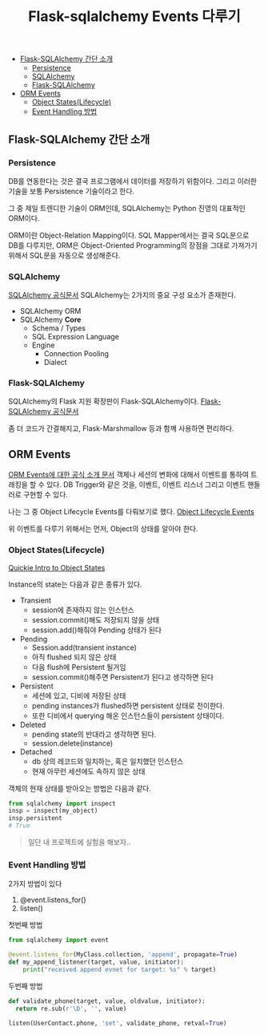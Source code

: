 ﻿---
title:  "Flask-sqlalchemy Events 다루기"
excerpt: "DB Trigger와 같이 ORM에서도 이벤트를 다루는 방법에 대해 알아봅니다."


categories:
-  Flask
tags:
-  SQLAlchemy
-  Flask-SQLAlchemy
last_modified_at: 2020-08-06TO22:30:00+09:00
---
- [Flask-SQLAlchemy 간단 소개](#flask-sqlalchemy-간단-소개)
  - [Persistence](#persistence)
  - [SQLAlchemy](#sqlalchemy)
  - [Flask-SQLAlchemy](#flask-sqlalchemy)
- [ORM Events](#orm-events)
  - [Object States(Lifecycle)](#object-stateslifecycle)
  - [Event Handling 방법](#event-handling-방법)

## Flask-SQLAlchemy 간단 소개

### Persistence

DB를 연동한다는 것은 결국 프로그램에서 데이터를 저장하기 위함이다.
그리고 이러한 기술을 보통 Persistence 기술이라고 한다.

그 중 제일 트렌디한 기술이 ORM인데,
SQLAlchemy는 Python 진영의 대표적인 ORM이다.

ORM이란 Object-Relation Mapping이다.
SQL Mapper에서는 결국 SQL문으로 DB를 다루지만,
ORM은 Object-Oriented Programming의 장점을 그대로 가져가기 위해서
SQL문을 자동으로 생성해준다.

### SQLAlchemy

[SQLAlchemy 공식문서](https://docs.sqlalchemy.org/en/13/intro.html)
SQLAlchemy는 2가지의 중요 구성 요소가 존재한다.

- SQLAlchemy ORM
- SQLAlchemy **Core**
  - Schema / Types
  - SQL Expression Language
  - Engine
    - Connection Pooling
    - Dialect

### Flask-SQLAlchemy

SQLAlchemy의 Flask 지원 확장판이 Flask-SQLAlchemy이다.
[Flask-SQLAlchemy 공식문서](https://flask-sqlalchemy.palletsprojects.com/en/2.x/)

좀 더 코드가 간결해지고, Flask-Marshmallow 등과 함꼐 사용하면 편리하다.

## ORM Events

[ORM Events에 대한 공식 소개 문서](https://docs.sqlalchemy.org/en/13/orm/session_events.html)
객체나 세션의 변화에 대해서 이벤트를 통하여 트래킹을 할 수 있다.
DB Trigger와 같은 것을, 이벤트, 이벤트 리스너 그리고 이벤트 핸들러로 구현할 수 있다.

나는 그 중 Object Lifecycle Events를 다뤄보기로 했다.
[Object Lifecycle Events](https://docs.sqlalchemy.org/en/13/orm/session_events.html#object-lifecycle-events)

위 이벤트를 다루기 위해서는 먼저, Object의 상태를 알아야 한다.

### Object States(Lifecycle)

[Quickie Intro to Object States](https://docs.sqlalchemy.org/en/13/orm/session_state_management.html#session-object-states)

Instance의 state는 다음과 같은 종류가 있다.

- Transient
  - session에 존재하지 않는 인스턴스
  - session.commit()해도 저장되지 않을 상태
  - session.add()해줘야 Pending 상태가 된다
- Pending
  - Session.add(transient instance)
  - 아직 flushed 되지 않은 상태
  - 다음 flush에 Persistent 될거임
  - session.commit()해주면 Persistent가 된다고 생각하면 된다
- Persistent
  - 세션에 있고, 디비에 저장된 상태
  - pending instances가 flushed하면 persistent 상태로 전이한다.
  - 또한 디비에서 querying 해온 인스턴스들이 persistent 상태이다.
- Deleted
  - pending state의 반대라고 생각하면 된다.
  - session.delete(instance)
- Detached
  - db 상의 레코드와 일치하는, 혹은 일치했던 인스턴스
  - 현재 아무런 세션에도 속하지 않은 상태

객체의 현재 상태를 받아오는 방법은 다음과 같다.

```python
from sqlalchemy import inspect
insp = inspect(my_object)
insp.persistent
# True
```

>일단 내 프로젝트에 실험을 해보자..

### Event Handling 방법

2가지 방법이 있다

1. @event.listens_for()
2. listen()

첫번째 방법

```python
from sqlalchemy import event

@event.listens_for(MyClass.collection, 'append', propagate=True)
def my_append_listener(target, value, initiator):
    print("received append evnet for target: %s" % target)
```

두번째 방법

```python
def validate_phone(target, value, oldvalue, initiator):
  return re.sub(r'\D', '', value)

listen(UserContact.phone, 'set', validate_phone, retval=True)
```

